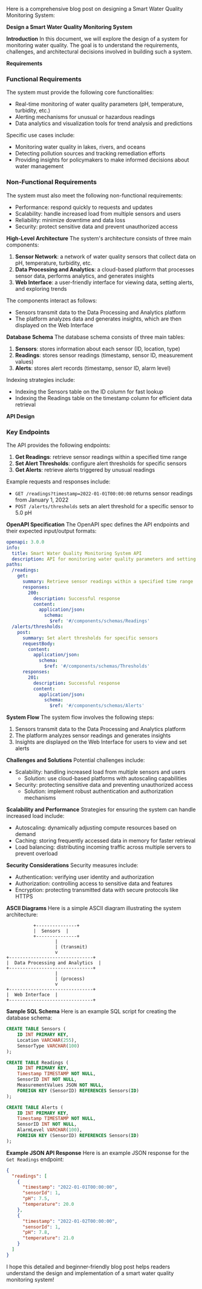 Here is a comprehensive blog post on designing a Smart Water Quality Monitoring System:

**Design a Smart Water Quality Monitoring System**

**Introduction**
In this document, we will explore the design of a system for monitoring water quality. The goal is to understand the requirements, challenges, and architectural decisions involved in building such a system.

**Requirements**
### Functional Requirements
The system must provide the following core functionalities:
* Real-time monitoring of water quality parameters (pH, temperature, turbidity, etc.)
* Alerting mechanisms for unusual or hazardous readings
* Data analytics and visualization tools for trend analysis and predictions

Specific use cases include:

* Monitoring water quality in lakes, rivers, and oceans
* Detecting pollution sources and tracking remediation efforts
* Providing insights for policymakers to make informed decisions about water management

### Non-Functional Requirements
The system must also meet the following non-functional requirements:
* Performance: respond quickly to requests and updates
* Scalability: handle increased load from multiple sensors and users
* Reliability: minimize downtime and data loss
* Security: protect sensitive data and prevent unauthorized access

**High-Level Architecture**
The system's architecture consists of three main components:

1. **Sensor Network**: a network of water quality sensors that collect data on pH, temperature, turbidity, etc.
2. **Data Processing and Analytics**: a cloud-based platform that processes sensor data, performs analytics, and generates insights
3. **Web Interface**: a user-friendly interface for viewing data, setting alerts, and exploring trends

The components interact as follows:
* Sensors transmit data to the Data Processing and Analytics platform
* The platform analyzes data and generates insights, which are then displayed on the Web Interface

**Database Schema**
The database schema consists of three main tables:

1. **Sensors**: stores information about each sensor (ID, location, type)
2. **Readings**: stores sensor readings (timestamp, sensor ID, measurement values)
3. **Alerts**: stores alert records (timestamp, sensor ID, alarm level)

Indexing strategies include:
* Indexing the Sensors table on the ID column for fast lookup
* Indexing the Readings table on the timestamp column for efficient data retrieval

**API Design**
### Key Endpoints
The API provides the following endpoints:

1. **Get Readings**: retrieve sensor readings within a specified time range
2. **Set Alert Thresholds**: configure alert thresholds for specific sensors
3. **Get Alerts**: retrieve alerts triggered by unusual readings

Example requests and responses include:
* `GET /readings?timestamp=2022-01-01T00:00:00` returns sensor readings from January 1, 2022
* `POST /alerts/thresholds` sets an alert threshold for a specific sensor to 5.0 pH

**OpenAPI Specification**
The OpenAPI spec defines the API endpoints and their expected input/output formats:

```yaml
openapi: 3.0.0
info:
  title: Smart Water Quality Monitoring System API
  description: API for monitoring water quality parameters and setting alert thresholds
paths:
  /readings:
    get:
      summary: Retrieve sensor readings within a specified time range
      responses:
        200:
          description: Successful response
          content:
            application/json:
              schema:
                $ref: '#/components/schemas/Readings'
  /alerts/thresholds:
    post:
      summary: Set alert thresholds for specific sensors
      requestBody:
        content:
          application/json:
            schema:
              $ref: '#/components/schemas/Thresholds'
      responses:
        201:
          description: Successful response
          content:
            application/json:
              schema:
                $ref: '#/components/schemas/Alerts'
```

**System Flow**
The system flow involves the following steps:

1. Sensors transmit data to the Data Processing and Analytics platform
2. The platform analyzes sensor readings and generates insights
3. Insights are displayed on the Web Interface for users to view and set alerts

**Challenges and Solutions**
Potential challenges include:

* Scalability: handling increased load from multiple sensors and users
	+ Solution: use cloud-based platforms with autoscaling capabilities
* Security: protecting sensitive data and preventing unauthorized access
	+ Solution: implement robust authentication and authorization mechanisms

**Scalability and Performance**
Strategies for ensuring the system can handle increased load include:

* Autoscaling: dynamically adjusting compute resources based on demand
* Caching: storing frequently accessed data in memory for faster retrieval
* Load balancing: distributing incoming traffic across multiple servers to prevent overload

**Security Considerations**
Security measures include:

* Authentication: verifying user identity and authorization
* Authorization: controlling access to sensitive data and features
* Encryption: protecting transmitted data with secure protocols like HTTPS

**ASCII Diagrams**
Here is a simple ASCII diagram illustrating the system architecture:
```
          +---------------+
          |  Sensors  |
          +---------------+
                  |
                  | (transmit)
                  v
+-------------------------------+
|  Data Processing and Analytics  |
+-------------------------------+
                  |
                  | (process)
                  v
+-------------------------------+
|  Web Interface  |
+-------------------------------+
```

**Sample SQL Schema**
Here is an example SQL script for creating the database schema:
```sql
CREATE TABLE Sensors (
    ID INT PRIMARY KEY,
    Location VARCHAR(255),
    SensorType VARCHAR(100)
);

CREATE TABLE Readings (
    ID INT PRIMARY KEY,
    Timestamp TIMESTAMP NOT NULL,
    SensorID INT NOT NULL,
    MeasurementValues JSON NOT NULL,
    FOREIGN KEY (SensorID) REFERENCES Sensors(ID)
);

CREATE TABLE Alerts (
    ID INT PRIMARY KEY,
    Timestamp TIMESTAMP NOT NULL,
    SensorID INT NOT NULL,
    AlarmLevel VARCHAR(100),
    FOREIGN KEY (SensorID) REFERENCES Sensors(ID)
);
```

**Example JSON API Response**
Here is an example JSON response for the `Get Readings` endpoint:
```json
{
  "readings": [
    {
      "timestamp": "2022-01-01T00:00:00",
      "sensorId": 1,
      "pH": 7.5,
      "temperature": 20.0
    },
    {
      "timestamp": "2022-01-02T00:00:00",
      "sensorId": 1,
      "pH": 7.8,
      "temperature": 21.0
    }
  ]
}
```

I hope this detailed and beginner-friendly blog post helps readers understand the design and implementation of a smart water quality monitoring system!